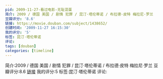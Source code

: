 ```yaml
---
pid: 2009-11-27-看过电影-无耻混蛋
简介: 2009 / 德国 美国 / 剧情 犯罪 / 昆汀·塔伦蒂诺 / 布拉德·皮特 梅拉尼·罗兰
豆瓣评分: '8.6'
链接: https://movie.douban.com/subject/1438652/
创建时间: '2009-11-27 16:15:30'
我的评分: '5'
标签: 昆汀·塔伦蒂诺
评论:
tags: [douban]
categories: [timeline]
---
```

简介:2009 / 德国 美国 / 剧情 犯罪 / 昆汀·塔伦蒂诺 / 布拉德·皮特 梅拉尼·罗兰
豆瓣评分:8.6
[链接](https://movie.douban.com/subject/1438652/)
我的评分:5
标签:昆汀·塔伦蒂诺
评论:
